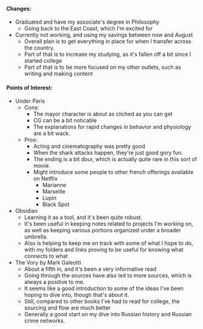 #### Changes:
- Graduated and have my associate's degree in Philosophy
	- Going back to the East Coast, which I'm excited for
- Currently not working, and using my savings between now and August
	- Overall plan is to get everything in place for when I transfer across the country.
	- Part of that is to increase my studying, as it's fallen off a bit since I started college
	- Part of that is to be more focused on my other outlets, such as writing and making content

#### Points of Interest:
- Under Paris
	- Cons:
		- The mayor character is about as cliched as you can get
		- CG can be a bit noticable
		- The explanations for rapid changes in behavior and physiology are a bit wack.
	- Pros:
		- Acting and cinematography was pretty good
		- When the shark attacks happen, they're just good gory fun.
		- The ending is a bit dour, which is actually quite rare in this sort of movie.
		- Might introduce some people to other french offerings available on Netflix
			- Marianne
			- Marseille
			- Lupin
			- Black Spot
- Obsidian
	- Learning it as a tool, and it's been quite robust.
	- It's been useful in keeping notes related to projects I'm working on, as well as keeping various portions organized under a broader umbrella.
	- Also is helping to keep me on track with some of what I hope to do, with my folders and links proving to be useful for knowing what connects to what
- The Vory by Mark Galeotti
	- About a fifth in, and it's been a very informative read
	- Going through the sources have also led to more sources, which is always a positive to me.
	- It seems like a good introduction to some of the ideas I've been hoping to dive into, though that's about it.
	- Still, compared to other books I've had to read for college, the sourcing and flow are much better
	- Generally a good start on my dive into Russian history and Russian crime networks.
